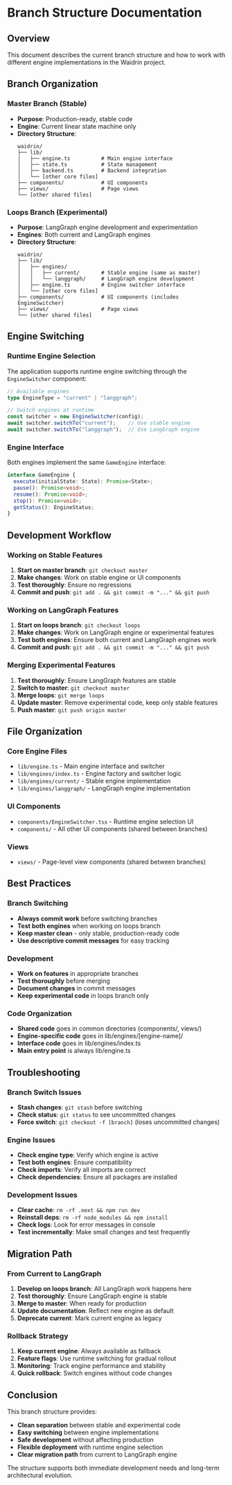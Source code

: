 # Branch Structure Documentation

## Overview

This document describes the current branch structure and how to work with different engine implementations in the Waidrin project.

## Branch Organization

### Master Branch (Stable)
- **Purpose**: Production-ready, stable code
- **Engine**: Current linear state machine only
- **Directory Structure**:
  ```
  waidrin/
  ├── lib/
  │   ├── engine.ts          # Main engine interface
  │   ├── state.ts           # State management
  │   ├── backend.ts         # Backend integration
  │   └── [other core files]
  ├── components/            # UI components
  ├── views/                 # Page views
  └── [other shared files]
  ```

### Loops Branch (Experimental)
- **Purpose**: LangGraph engine development and experimentation
- **Engines**: Both current and LangGraph engines
- **Directory Structure**:
  ```
  waidrin/
  ├── lib/
  │   ├── engines/
  │   │   ├── current/       # Stable engine (same as master)
  │   │   └── langgraph/     # LangGraph engine development
  │   ├── engine.ts          # Engine switcher interface
  │   └── [other core files]
  ├── components/            # UI components (includes EngineSwitcher)
  ├── views/                 # Page views
  └── [other shared files]
  ```

## Engine Switching

### Runtime Engine Selection
The application supports runtime engine switching through the `EngineSwitcher` component:

```typescript
// Available engines
type EngineType = "current" | "langgraph";

// Switch engines at runtime
const switcher = new EngineSwitcher(config);
await switcher.switchTo("current");    // Use stable engine
await switcher.switchTo("langgraph");  // Use LangGraph engine
```

### Engine Interface
Both engines implement the same `GameEngine` interface:

```typescript
interface GameEngine {
  execute(initialState: State): Promise<State>;
  pause(): Promise<void>;
  resume(): Promise<void>;
  stop(): Promise<void>;
  getStatus(): EngineStatus;
}
```

## Development Workflow

### Working on Stable Features
1. **Start on master branch**: `git checkout master`
2. **Make changes**: Work on stable engine or UI components
3. **Test thoroughly**: Ensure no regressions
4. **Commit and push**: `git add . && git commit -m "..." && git push`

### Working on LangGraph Features
1. **Start on loops branch**: `git checkout loops`
2. **Make changes**: Work on LangGraph engine or experimental features
3. **Test both engines**: Ensure both current and LangGraph engines work
4. **Commit and push**: `git add . && git commit -m "..." && git push`

### Merging Experimental Features
1. **Test thoroughly**: Ensure LangGraph features are stable
2. **Switch to master**: `git checkout master`
3. **Merge loops**: `git merge loops`
4. **Update master**: Remove experimental code, keep only stable features
5. **Push master**: `git push origin master`

## File Organization

### Core Engine Files
- `lib/engine.ts` - Main engine interface and switcher
- `lib/engines/index.ts` - Engine factory and switcher logic
- `lib/engines/current/` - Stable engine implementation
- `lib/engines/langgraph/` - LangGraph engine implementation

### UI Components
- `components/EngineSwitcher.tsx` - Runtime engine selection UI
- `components/` - All other UI components (shared between branches)

### Views
- `views/` - Page-level view components (shared between branches)

## Best Practices

### Branch Switching
- **Always commit work** before switching branches
- **Test both engines** when working on loops branch
- **Keep master clean** - only stable, production-ready code
- **Use descriptive commit messages** for easy tracking

### Development
- **Work on features** in appropriate branches
- **Test thoroughly** before merging
- **Document changes** in commit messages
- **Keep experimental code** in loops branch only

### Code Organization
- **Shared code** goes in common directories (components/, views/)
- **Engine-specific code** goes in lib/engines/[engine-name]/
- **Interface code** goes in lib/engines/index.ts
- **Main entry point** is always lib/engine.ts

## Troubleshooting

### Branch Switch Issues
- **Stash changes**: `git stash` before switching
- **Check status**: `git status` to see uncommitted changes
- **Force switch**: `git checkout -f [branch]` (loses uncommitted changes)

### Engine Issues
- **Check engine type**: Verify which engine is active
- **Test both engines**: Ensure compatibility
- **Check imports**: Verify all imports are correct
- **Check dependencies**: Ensure all packages are installed

### Development Issues
- **Clear cache**: `rm -rf .next && npm run dev`
- **Reinstall deps**: `rm -rf node_modules && npm install`
- **Check logs**: Look for error messages in console
- **Test incrementally**: Make small changes and test frequently

## Migration Path

### From Current to LangGraph
1. **Develop on loops branch**: All LangGraph work happens here
2. **Test thoroughly**: Ensure LangGraph engine is stable
3. **Merge to master**: When ready for production
4. **Update documentation**: Reflect new engine as default
5. **Deprecate current**: Mark current engine as legacy

### Rollback Strategy
1. **Keep current engine**: Always available as fallback
2. **Feature flags**: Use runtime switching for gradual rollout
3. **Monitoring**: Track engine performance and stability
4. **Quick rollback**: Switch engines without code changes

## Conclusion

This branch structure provides:
- **Clean separation** between stable and experimental code
- **Easy switching** between engine implementations
- **Safe development** without affecting production
- **Flexible deployment** with runtime engine selection
- **Clear migration path** from current to LangGraph engine

The structure supports both immediate development needs and long-term architectural evolution.
